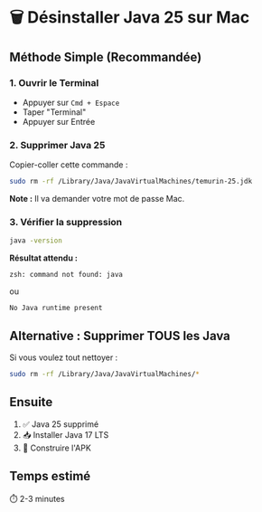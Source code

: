 # 🗑️ Désinstaller Java 25 sur Mac

## Méthode Simple (Recommandée)

### 1. Ouvrir le Terminal
- Appuyer sur `Cmd + Espace`
- Taper "Terminal"
- Appuyer sur Entrée

### 2. Supprimer Java 25
Copier-coller cette commande :
```bash
sudo rm -rf /Library/Java/JavaVirtualMachines/temurin-25.jdk
```

**Note :** Il va demander votre mot de passe Mac.

### 3. Vérifier la suppression
```bash
java -version
```

**Résultat attendu :**
```
zsh: command not found: java
```
ou
```
No Java runtime present
```

## Alternative : Supprimer TOUS les Java
Si vous voulez tout nettoyer :
```bash
sudo rm -rf /Library/Java/JavaVirtualMachines/*
```

## Ensuite
1. ✅ Java 25 supprimé
2. 📥 Installer Java 17 LTS
3. 🔨 Construire l'APK

## Temps estimé
⏱️ 2-3 minutes